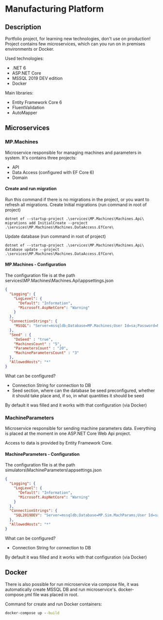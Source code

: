 # Manufacturing Platform

## Description

Portfolio project, for learning new technologies, don't use on production!
Project contains few microservices, which can you run on in premises environments or Docker.

Used technologies:

- .NET 6
- ASP.NET Core
- MSSQL 2019 DEV edition
- Docker

Main libraries:

- Entity Framework Core 6
- FluentValidation
- AutoMapper

## Microservices

### MP.Machines

Microservice responsible for managing machines and parameters in system.
It's contains three projects:

- API
- Data Access (configured with EF Core 6)
- Domain

#### Create and run migration

Run this command if there is no migrations in the project, or you want to refresh all migrations.
Create Initial migrations (run command in root of project)

```commandline
dotnet ef --startup-project .\services\MP.Machines\Machines.Api\ migrations add InitialCreate --project .\services\MP.Machines\Machines.DataAccess.EfCore\
```

Update database (run command in root of project)

```commandline
dotnet ef --startup-project .\services\MP.Machines\Machines.Api\ database update --project .\services\MP.Machines\Machines.DataAccess.EfCore\
```

#### MP.Machines - Configuration

The configuration file is at the path services\MP.Machines\Machines.Api\appsettings.json

```json
{
  "Logging": {
    "LogLevel": {
      "Default": "Information",
      "Microsoft.AspNetCore": "Warning"
    }
  },
  "ConnectionStrings": {
    "MSSQL": "Server=mssqldb;Database=MP.Machines;User Id=sa;Password=MightyPassword2022!;"
  },
  "Seed" : {
    "DoSeed" : "true",
    "MachinesCount" : "5",
    "ParametersCount" : "20",
    "MachineParametersCount" : "3"
  },
  "AllowedHosts": "*"
}
```

What can be configured?

- Connection String for connection to DB
- Seed section, where can the database be seed preconfigured, whether it should take place and, if so, in what quantities it should be seed

By default it was filled and it works with that configuration (via Docker)

### MachineParameters

Microservice responsible for sending machine parameters data. Everything is placed at the moment in one ASP.NET Core Web Api project.

Access to data is provided by Entity Framework Core.

#### MachineParameters - Configuration

The configuration file is at the path simulators\MachineParameters\appsettings.json

```json
{
  "Logging": {
    "LogLevel": {
      "Default": "Information",
      "Microsoft.AspNetCore": "Warning"
    }
  },
  "ConnectionStrings": {
    "SQL2019DEV": "Server=mssqldb;Database=MP.Sim.MachParams;User Id=sa;Password=MightyPassword2022!;"
  },
  "AllowedHosts": "*"
}
```

What can be configured?

- Connection String for connection to DB

By default it was filled and it works with that configuration (via Docker)

## Docker

There is also possible for run microservice via compose file,
it was automatically create MSSQL DB and run microservice's.
docker-compose.yml file was placed in root.

Command for create and run Docker containers:

```cmd
docker-compose up --build
```
